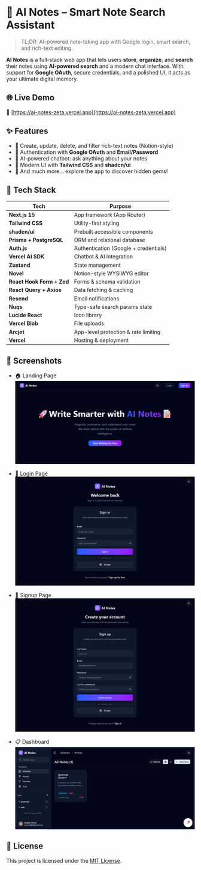 # 🧠 AI Notes – Smart Note Search Assistant

> TL;DR: AI-powered note-taking app with Google login, smart search, and rich-text editing.

**AI Notes** is a full-stack web app that lets users **store**, **organize**, and **search** their notes using **AI-powered search** and a modern chat interface. With support for **Google OAuth**, secure credentials, and a polished UI, it acts as your ultimate digital memory.

## 🌐 Live Demo

🔗 [https://ai-notes-zeta.vercel.app](https://ai-notes-zeta.vercel.app)

## ✨ Features

- 📄 Create, update, delete, and filter rich-text notes (Notion-style)
- 🔐 Authentication with **Google OAuth** and **Email/Password**
- 🧠 AI-powered chatbot: ask anything about your notes
- 🎨 Modern UI with **Tailwind CSS** and **shadcn/ui**
- 🚀 And much more... explore the app to discover hidden gems!

## 🧪 Tech Stack

| Tech                      | Purpose                               |
| ------------------------- | ------------------------------------- |
| **Next.js 15**            | App framework (App Router)            |
| **Tailwind CSS**          | Utility-first styling                 |
| **shadcn/ui**             | Prebuilt accessible components        |
| **Prisma + PostgreSQL**   | ORM and relational database           |
| **Auth.js**               | Authentication (Google + credentials) |
| **Vercel AI SDK**         | Chatbot & AI integration              |
| **Zustand**               | State management                      |
| **Novel**                 | Notion-style WYSIWYG editor           |
| **React Hook Form + Zod** | Forms & schema validation             |
| **React Query + Axios**   | Data fetching & caching               |
| **Resend**                | Email notifications                   |
| **Nuqs**                  | Type-safe search params state         |
| **Lucide React**          | Icon library                          |
| **Vercel Blob**           | File uploads                          |
| **Arcjet**                | App-level protection & rate limiting  |
| **Vercel**                | Hosting & deployment                  |

## 📸 Screenshots

- 🏠 Landing Page  
  ![Landing page](./public/landingPage.png)

- 🔐 Login Page  
  ![Login page](./public/loginPage.png)

- 📝 Signup Page  
  ![Signup page](./public/signupPage.png)

- 📋 Dashboard  
  ![Dashboard page](./public/dashboardPage.png)

## 📄 License

This project is licensed under the [MIT License](./LICENSE).
